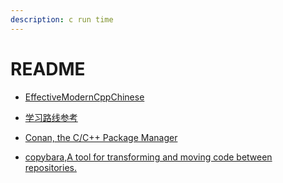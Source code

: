 ```yaml
---
description: c run time
---
```


# README

* [EffectiveModernCppChinese](https://github.com/kelthuzadx/EffectiveModernCppChinese)

* [学习路线参考](https://leetcode-cn.com/circle/discuss/KyGwCS/)

* [Conan, the C/C++ Package Manager](https://conan.io/)

* [copybara,A tool for transforming and moving code between repositories.](https://github.com/google/copybara)
